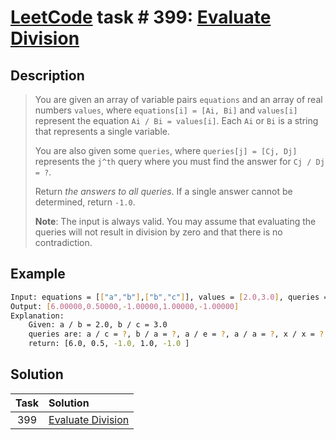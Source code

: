 # [LeetCode][leetcode] task # 399: [Evaluate Division][task]

Description
-----------

> You are given an array of variable pairs `equations` and an array of real numbers `values`,
> where `equations[i] = [Ai, Bi]` and `values[i]` represent the equation `Ai / Bi = values[i]`.
> Each `Ai` or `Bi` is a string that represents a single variable.
> 
> You are also given some `queries`, where `queries[j] = [Cj, Dj]` represents
> the `j^th` query where you must find the answer for `Cj / Dj = ?`.
> 
> Return _the answers to all queries_. If a single answer cannot be determined, return `-1.0`.
> 
> **Note**: The input is always valid. You may assume that evaluating the queries
> will not result in division by zero and that there is no contradiction.

Example
-------

```sh
Input: equations = [["a","b"],["b","c"]], values = [2.0,3.0], queries = [["a","c"],["b","a"],["a","e"],["a","a"],["x","x"]]
Output: [6.00000,0.50000,-1.00000,1.00000,-1.00000]
Explanation: 
    Given: a / b = 2.0, b / c = 3.0
    queries are: a / c = ?, b / a = ?, a / e = ?, a / a = ?, x / x = ?
    return: [6.0, 0.5, -1.0, 1.0, -1.0 ]
```

Solution
--------

| Task | Solution                      |
|:----:|:------------------------------|
| 399  | [Evaluate Division][solution] |


[leetcode]: <http://leetcode.com/>
[task]: <https://leetcode.com/problems/evaluate-division/>
[solution]: <https://github.com/wellaxis/praxis-leetcode/blob/main/src/main/java/com/witalis/praxis/leetcode/task/h4/p399/option/Practice.java>
